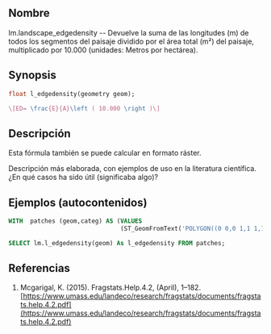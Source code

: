## Nombre
lm.landscape_edgedensity --  Devuelve la suma de las longitudes (m) de todos los segmentos del paisaje dividido por el área total (m²) del paisaje, multiplicado por 10.000 (unidades: Metros por hectárea).

## Synopsis

```sql
float l_edgedensity(geometry geom);
```

```tex
\[ED= \frac{E}{A}\left ( 10.000 \right )\]
```

## Descripción

Esta fórmula también se puede calcular en formato ráster.

Descripción más elaborada, con ejemplos de uso en la literatura científica. ¿En qué casos ha sido útil (significaba algo)?


## Ejemplos (autocontenidos)


```sql
WITH  patches (geom,categ) AS (VALUES
                               (ST_GeomFromText('POLYGON((0 0,0 1,1 1,1 0,0 0))',25830),'Urbano'))

SELECT lm.l_edgedensity(geom) As l_edgedensity FROM patches;
```

## Referencias

1. Mcgarigal, K. (2015). Fragstats.Help.4.2, (April), 1–182. [https://www.umass.edu/landeco/research/fragstats/documents/fragstats.help.4.2.pdf](https://www.umass.edu/landeco/research/fragstats/documents/fragstats.help.4.2.pdf)
